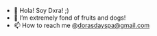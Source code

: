 - 👋 Hola! Soy Dxra! ;)
- 👀 I’m extremely fond of fruits and dogs!
- 📫 How to reach me @dorasdayspa@gmail.com

<!---
WorldofPandxra/WorldofPandxra is a ✨ special ✨ repository because its `README.md` (this file) appears on your GitHub profile.
You can click the Preview link to take a look at your changes.
--->
